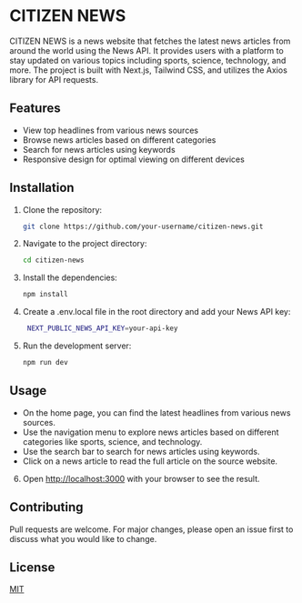 # CITIZEN NEWS

CITIZEN NEWS is a news website that fetches the latest news articles from around the world using the News API. It provides users with a platform to stay updated on various topics including sports, science, technology, and more. The project is built with Next.js, Tailwind CSS, and utilizes the Axios library for API requests.

## Features

- View top headlines from various news sources
- Browse news articles based on different categories
- Search for news articles using keywords
- Responsive design for optimal viewing on different devices

## Installation

1. Clone the repository:

   ```bash
   git clone https://github.com/your-username/citizen-news.git

   ```

2. Navigate to the project directory:

   ```bash
   cd citizen-news
   ```

3. Install the dependencies:

   ```bash
   npm install
   ```

4. Create a .env.local file in the root directory and add your News API key:

   ```bash
    NEXT_PUBLIC_NEWS_API_KEY=your-api-key
   ```

5. Run the development server:

   ```bash
   npm run dev
   ```

## Usage

- On the home page, you can find the latest headlines from various news sources.
- Use the navigation menu to explore news articles based on different categories like sports, science, and technology.
- Use the search bar to search for news articles using keywords.
- Click on a news article to read the full article on the source website.

6. Open [http://localhost:3000](http://localhost:3000) with your browser to see the result.

## Contributing

Pull requests are welcome. For major changes, please open an issue first to discuss what you would like to change.

## License

[MIT](https://choosealicense.com/licenses/mit/)

